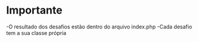 # Importante
-O resultado dos desafios estão dentro do arquivo index.php
-Cada desafio tem a sua classe própria
